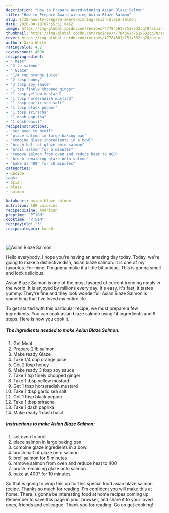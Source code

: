 ```yaml
---
description: "How to Prepare Award-winning Asian Blaze Salmon"
title: "How to Prepare Award-winning Asian Blaze Salmon"
slug: 1739-how-to-prepare-award-winning-asian-blaze-salmon
date: 2020-08-18T07:55:51.646Z
image: https://img-global.cpcdn.com/recipes/47784561/751x532cq70/asian-blaze-salmon-recipe-main-photo.jpg
thumbnail: https://img-global.cpcdn.com/recipes/47784561/751x532cq70/asian-blaze-salmon-recipe-main-photo.jpg
cover: https://img-global.cpcdn.com/recipes/47784561/751x532cq70/asian-blaze-salmon-recipe-main-photo.jpg
author: Sara White
ratingvalue: 4.2
reviewcount: 4690
recipeingredient:
- " Meat"
- "2 lb salmon"
- " Glaze"
- "1/4 cup orange juice"
- "2 tbsp honey"
- "3 tbsp soy sauce"
- "1 tsp finely chopped ginger"
- "1 tbsp yellow mustard"
- "1 tbsp horseradish mustard"
- "1 tbsp garlic sea salt"
- "1 tbsp black pepper"
- "1 tbsp sriracha"
- "1 dash paprika"
- "1 dash basil"
recipeinstructions:
- "set oven to broil"
- "place salmon in large baking pan"
- "combine glaze ingredients in a bowl"
- "brush half of glaze onto salmon"
- "broil salmon for 5 minutes"
- "remove salmon from oven and reduce heat to 400"
- "brush remaining glaze onto salmon"
- "bake at 400° for 10 minutes"
categories:
- Recipe
tags:
- asian
- blaze
- salmon

katakunci: asian blaze salmon 
nutrition: 189 calories
recipecuisine: American
preptime: "PT18M"
cooktime: "PT51M"
recipeyield: "3"
recipecategory: Lunch

---
```



![Asian Blaze Salmon](https://img-global.cpcdn.com/recipes/47784561/751x532cq70/asian-blaze-salmon-recipe-main-photo.jpg)

Hello everybody, I hope you're having an amazing day today. Today, we're going to make a distinctive dish, asian blaze salmon. It is one of my favorites. For mine, I'm gonna make it a little bit unique. This is gonna smell and look delicious.



Asian Blaze Salmon is one of the most favored of current trending meals in the world. It is enjoyed by millions every day. It's easy, it's fast, it tastes yummy. They're fine and they look wonderful. Asian Blaze Salmon is something that I've loved my entire life.


To get started with this particular recipe, we must prepare a few ingredients. You can cook asian blaze salmon using 14 ingredients and 8 steps. Here is how you cook it.

<!--inarticleads1-->

##### The ingredients needed to make Asian Blaze Salmon:

1. Get  Meat
1. Prepare 2 lb salmon
1. Make ready  Glaze
1. Take 1/4 cup orange juice
1. Get 2 tbsp honey
1. Make ready 3 tbsp soy sauce
1. Take 1 tsp finely chopped ginger
1. Take 1 tbsp yellow mustard
1. Get 1 tbsp horseradish mustard
1. Take 1 tbsp garlic sea salt
1. Get 1 tbsp black pepper
1. Take 1 tbsp sriracha
1. Take 1 dash paprika
1. Make ready 1 dash basil




<!--inarticleads2-->

##### Instructions to make Asian Blaze Salmon:

1. set oven to broil
1. place salmon in large baking pan
1. combine glaze ingredients in a bowl
1. brush half of glaze onto salmon
1. broil salmon for 5 minutes
1. remove salmon from oven and reduce heat to 400
1. brush remaining glaze onto salmon
1. bake at 400° for 10 minutes




So that is going to wrap this up for this special food asian blaze salmon recipe. Thanks so much for reading. I'm confident you will make this at home. There is gonna be interesting food at home recipes coming up. Remember to save this page in your browser, and share it to your loved ones, friends and colleague. Thank you for reading. Go on get cooking!
